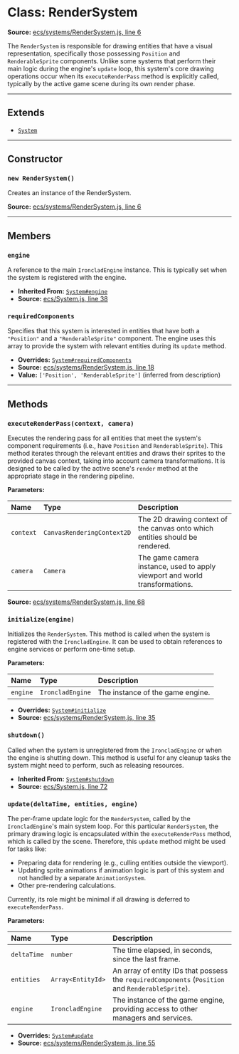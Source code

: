# Class: RenderSystem

**Source:** [ecs/systems/RenderSystem.js, line 6](ecs_systems_RenderSystem.js.html#line6)

The `RenderSystem` is responsible for drawing entities that have a visual representation, specifically those possessing `Position` and `RenderableSprite` components. Unlike some systems that perform their main logic during the engine's `update` loop, this system's core drawing operations occur when its `executeRenderPass` method is explicitly called, typically by the active game scene during its own render phase.

---

## Extends

- [`System`](System.html)

---

## Constructor

### `new RenderSystem()`

Creates an instance of the RenderSystem.

**Source:** [ecs/systems/RenderSystem.js, line 6](ecs_systems_RenderSystem.js.html#line6)

---

## Members

### `engine`

A reference to the main `IroncladEngine` instance. This is typically set when the system is registered with the engine.

- **Inherited From:** [`System#engine`](System.html#engine)
- **Source:** [ecs/System.js, line 38](ecs_System.js.html#line38)

### `requiredComponents`

Specifies that this system is interested in entities that have both a `"Position"` and a `"RenderableSprite"` component. The engine uses this array to provide the system with relevant entities during its `update` method.

- **Overrides:** [`System#requiredComponents`](System.html#requiredComponents)
- **Source:** [ecs/systems/RenderSystem.js, line 18](ecs_systems_RenderSystem.js.html#line18)
- **Value:** `['Position', 'RenderableSprite']` (inferred from description)

---

## Methods

### `executeRenderPass(context, camera)`

Executes the rendering pass for all entities that meet the system's component requirements (i.e., have `Position` and `RenderableSprite`). This method iterates through the relevant entities and draws their sprites to the provided canvas context, taking into account camera transformations. It is designed to be called by the active scene's `render` method at the appropriate stage in the rendering pipeline.

**Parameters:**

| Name      | Type                       | Description                                                                  |
| :-------- | :------------------------- | :--------------------------------------------------------------------------- |
| `context` | `CanvasRenderingContext2D` | The 2D drawing context of the canvas onto which entities should be rendered. |
| `camera`  | `Camera`                   | The game camera instance, used to apply viewport and world transformations.  |

**Source:** [ecs/systems/RenderSystem.js, line 68](ecs_systems_RenderSystem.js.html#line68)

### `initialize(engine)`

Initializes the `RenderSystem`. This method is called when the system is registered with the `IroncladEngine`. It can be used to obtain references to engine services or perform one-time setup.

**Parameters:**

| Name     | Type             | Description                      |
| :------- | :--------------- | :------------------------------- |
| `engine` | `IroncladEngine` | The instance of the game engine. |

- **Overrides:** [`System#initialize`](System.html#initialize)
- **Source:** [ecs/systems/RenderSystem.js, line 35](ecs_systems_RenderSystem.js.html#line35)

### `shutdown()`

Called when the system is unregistered from the `IroncladEngine` or when the engine is shutting down. This method is useful for any cleanup tasks the system might need to perform, such as releasing resources.

- **Inherited From:** [`System#shutdown`](System.html#shutdown)
- **Source:** [ecs/System.js, line 72](ecs_System.js.html#line72)

### `update(deltaTime, entities, engine)`

The per-frame update logic for the `RenderSystem`, called by the `IroncladEngine`'s main system loop. For this particular `RenderSystem`, the primary drawing logic is encapsulated within the `executeRenderPass` method, which is called by the scene. Therefore, this `update` method might be used for tasks like:

- Preparing data for rendering (e.g., culling entities outside the viewport).
- Updating sprite animations if animation logic is part of this system and not handled by a separate `AnimationSystem`.
- Other pre-rendering calculations.

Currently, its role might be minimal if all drawing is deferred to `executeRenderPass`.

**Parameters:**

| Name        | Type              | Description                                                                                       |
| :---------- | :---------------- | :------------------------------------------------------------------------------------------------ |
| `deltaTime` | `number`          | The time elapsed, in seconds, since the last frame.                                               |
| `entities`  | `Array<EntityId>` | An array of entity IDs that possess the `requiredComponents` (`Position` and `RenderableSprite`). |
| `engine`    | `IroncladEngine`  | The instance of the game engine, providing access to other managers and services.                 |

- **Overrides:** [`System#update`](System.html#update)
- **Source:** [ecs/systems/RenderSystem.js, line 55](ecs_systems_RenderSystem.js.html#line55)
